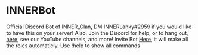 # INNERBot
Official Discord Bot of INNER_Clan, DM INNERLanky#2959 if you would like to have this on your server!
Also, Join the Discord for help, or to hang out, [here](https://linktr.ee/inner_clan), see our YouTube channels, and more!
Invite Bot [Here](https://discord.com/api/oauth2/authorize?client_id=725140503846191114&permissions=8&scope=bot), it will make all the roles automaticly.
Use !help to show all commands
